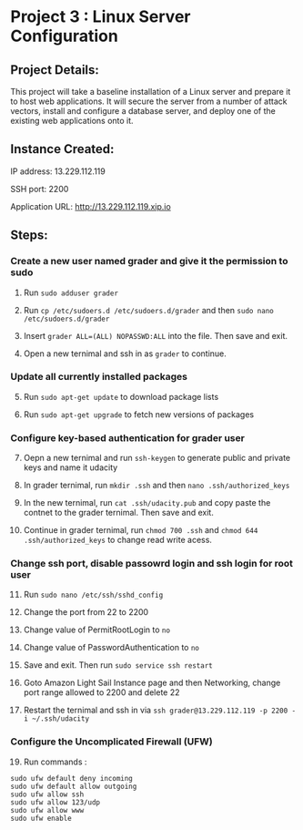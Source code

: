 # Project 3 : Linux Server Configuration

## Project Details:

This project will take a baseline installation of a Linux server and prepare it to host web applications. It will secure the server from a number of attack vectors, install and configure a database server, and deploy one of the existing web applications onto it.

## Instance Created:

IP address: 13.229.112.119

SSH port: 2200

Application URL: http://13.229.112.119.xip.io

## Steps:

### Create a new user named grader and give it the permission to sudo

1. Run `sudo adduser grader`

2. Run `cp /etc/sudoers.d /etc/sudoers.d/grader` and then `sudo nano /etc/sudoers.d/grader`

3. Insert `grader ALL=(ALL) NOPASSWD:ALL` into the file. Then save and exit.

4. Open a new ternimal and ssh in as `grader` to continue.

### Update all currently installed packages

5. Run `sudo apt-get update` to download package lists

6. Run `sudo apt-get upgrade` to fetch new versions of packages 

### Configure key-based authentication for grader user

7. Oepn a new ternimal and run `ssh-keygen` to generate public and private keys and name it udacity

8. In grader ternimal, run `mkdir .ssh` and then `nano .ssh/authorized_keys`

9. In the new ternimal, run `cat .ssh/udacity.pub` and copy paste the contnet to the grader ternimal. Then save and exit.

10. Continue in grader ternimal, run `chmod 700 .ssh` and `chmod 644 .ssh/authorized_keys` to change read write acess.

### Change ssh port, disable passowrd login and ssh login for root user

11. Run `sudo nano /etc/ssh/sshd_config`

12. Change the port from 22 to 2200

13. Change value of PermitRootLogin to `no`

14. Change value of PasswordAuthentication to `no`

16. Save and exit. Then run `sudo service ssh restart`

17. Goto Amazon Light Sail Instance page and then Networking, change port range allowed to 2200 and delete 22

18. Restart the ternimal and ssh in via `ssh grader@13.229.112.119 -p 2200 -i ~/.ssh/udacity`

### Configure the Uncomplicated Firewall (UFW)

19. Run commands :

```
sudo ufw default deny incoming
sudo ufw default allow outgoing
sudo ufw allow ssh
sudo ufw allow 123/udp
sudo ufw allow www
sudo ufw enable
```
